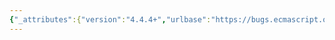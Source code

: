```yaml
---
{"_attributes":{"version":"4.4.4+","urlbase":"https://bugs.ecmascript.org/","maintainer":"dherman@mozilla.com"},"bug":{"bug_id":3628,"creation_ts":"2015-01-23 14:31:00 -0800","short_desc":"14.4.12 EvaluateBody: Remove assertion in step 1 ?","delta_ts":"2015-02-02 18:38:50 -0800","product":"Draft for 6th Edition","component":"technical issue","version":"Rev 31: January 15, 2015 Draft","rep_platform":"All","op_sys":"All","bug_status":"RESOLVED","resolution":"FIXED","priority":"Normal","bug_severity":"normal","everconfirmed":true,"reporter":{"uid":"andrebargull","name":"André Bargull"},"assigned_to":{"uid":"allen","name":"Allen Wirfs-Brock"},"long_desc":[{"commentid":11639,"comment_count":0,"who":{"uid":"andrebargull","name":"André Bargull"},"bug_when":"2015-01-23 14:31:20 -0800","thetext":"14.4.12 Runtime Semantics: EvaluateBody\n\nThe assertion in step 1 is no longer required. (It doesn't do any harm, but it's also not really useful anymore.)"},{"commentid":11697,"comment_count":1,"who":{"uid":"allen","name":"Allen Wirfs-Brock"},"bug_when":"2015-01-23 16:22:15 -0800","thetext":"fixed in rev32 editor's draft"},{"commentid":11937,"comment_count":2,"who":{"uid":"allen","name":"Allen Wirfs-Brock"},"bug_when":"2015-02-02 18:38:50 -0800","thetext":"fixed in rev32 draft"}]}}
---
```

